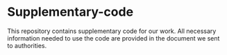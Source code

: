 # Supplementary-code
This repository contains supplementary code for our work. All necessary information needed to use the code are provided in the document we sent to authorities.
